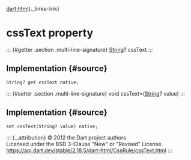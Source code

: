 [dart:html](../../dart-html/dart-html-library){._links-link}

cssText property
================

::: {#getter .section .multi-line-signature}
[String](../../dart-core/string-class)? cssText
:::

Implementation {#source}
--------------

``` {.language-dart data-language="dart"}
String? get cssText native;
```

::: {#setter .section .multi-line-signature}
void cssText=([String](../../dart-core/string-class)? value)
:::

Implementation {#source}
--------------

``` {.language-dart data-language="dart"}
set cssText(String? value) native;
```

::: {._attribution}
© 2012 the Dart project authors\
Licensed under the BSD 3-Clause \"New\" or \"Revised\" License.\
<https://api.dart.dev/stable/2.18.5/dart-html/CssRule/cssText.html>
:::
